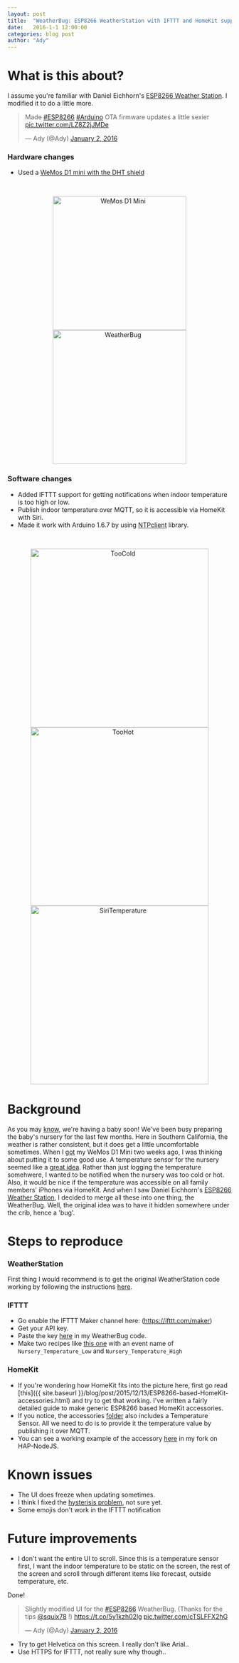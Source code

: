 ```yaml
---
layout: post
title:  "WeatherBug: ESP8266 WeatherStation with IFTTT and HomeKit support"
date:   2016-1-1 12:00:00
categories: blog post
author: "Ady"
---
```


# What is this about?

I assume you're familiar with Daniel Eichhorn's [ESP8266 Weather Station](http://blog.squix.ch/2015/12/esp8266-weather-station-measuring.html). I modified it to do a little more.

<p align="center">
<blockquote class="twitter-tweet" lang="en"><p lang="en" dir="ltr">Made <a href="https://twitter.com/hashtag/ESP8266?src=hash">#ESP8266</a> <a href="https://twitter.com/hashtag/Arduino?src=hash">#Arduino</a> OTA firmware updates a little sexier <a href="https://t.co/LZ8Z2jJMDe">pic.twitter.com/LZ8Z2jJMDe</a></p>&mdash; Ady (@Ady) <a href="https://twitter.com/Ady/status/683342658916384768">January 2, 2016</a></blockquote>
<script async src="//platform.twitter.com/widgets.js" charset="utf-8"></script>

</p>

### Hardware changes

- Used a [WeMos D1 mini with the DHT shield](http://www.aliexpress.com/item/WeMos-D1-mini-DHT-Shield/32532550299.html)

</br>
<p align="center">
<img src="{{ site.url }}/images/WeMosD1mini.jpg" align="middle"alt="WeMos D1 Mini" height="300"> <img src="{{ site.url }}/images/WeatherBug.jpg" align="middle"alt="WeatherBug" height="300">
</p>

### Software changes

- Added IFTTT support for getting notifications when indoor temperature is too high or low.
- Publish indoor temperature over MQTT, so it is accessible via HomeKit with Siri.
- Made it work with Arduino 1.6.7 by using [NTPclient](https://github.com/FWeinb/NTPClient) library.

</br>
<p align="center">
<img src="{{ site.url }}/images/TooCold.PNG" align="middle"alt="TooCold" height="400"> <img src="{{ site.url }}/images/TooHot.PNG" align="middle"alt="TooHot" height="400"> <img src="{{ site.url }}/images/CurrentTemp.PNG" align="middle"alt="SiriTemperature" height="400">
</p>


# Background

As you may [know](http://adyshan.com/baby/2015/10/08/its-a-girl.html), we're having a baby soon! We've been busy preparing the baby's nursery for the last few months. Here in Southern California, the weather is rather consistent, but it does get a little uncomfortable sometimes. When I [got](https://twitter.com/Ady/status/679855803046572032) my WeMos D1 Mini two weeks ago, I was thinking about putting it to some good use. A temperature sensor for the nursery seemed like a [great idea](https://www.instagram.com/p/-aipwMEdbf/?taken-by=adysan). Rather than just logging the temperature somehwere, I wanted to be notified when the nursery was too cold or hot. Also, it would be nice if the temperature was accessible on all family members' iPhones via HomeKit. And when I saw Daniel Eichhorn's [ESP8266 Weather Station](http://blog.squix.ch/2015/12/esp8266-weather-station-measuring.html), I decided to merge all these into one thing, the WeatherBug. Well, the original idea was to have it hidden somewhere under the crib, hence a 'bug'.

# Steps to reproduce

### WeatherStation

First thing I would recommend is to get the original WeatherStation code working by following the instructions [here](https://github.com/squix78/esp8266-weather-station).

### IFTTT

- Go enable the IFTTT Maker channel here: (https://ifttt.com/maker)
- Get your API key.
- Paste the key [here](https://github.com/AdySan/WeatherBug/blob/master/WeatherBug.ino#L86) in my WeatherBug code.
- Make two recipes like [this one](https://ifttt.com/recipes/365537-weatherbug-low-temperature) with an event name of `Nursery_Temperature_Low` and `Nursery_Temperature_High`

### HomeKit

- If you're wondering how HomeKit fits into the picture here, first go read [this]({{ site.baseurl }}/blog/post/2015/12/13/ESP8266-based-HomeKit-accessories.html) and try to get that working. I've written a fairly detailed guide to make generic ESP8266 based HomeKit accessories. 
- If you notice, the accessories [folder](https://github.com/AdySan/HAP-NodeJS/tree/master/accessories) also includes a Temperature Sensor. All we need to do is to provide it the temperature value by publishing it over MQTT.
- You can see a working example of the accessory [here](https://github.com/AdySan/HAP-NodeJS/blob/master/accessories/NurseryTemperatureSensor_accessory.js) in my fork on HAP-NodeJS.

# Known issues

- The UI does freeze when updating sometimes.
- I think I fixed the [hysterisis problem](https://twitter.com/Ady/status/681942912817467392), not sure yet.
- Some emojis don't work in the IFTTT notification

# Future improvements

- I don't want the entire UI to scroll. Since this is a temperature sensor first, I want the indoor temperature to be static on the screen, the rest of the screen and scroll through different items like forecast, outside temperature, etc.

Done!

<blockquote class="twitter-video" lang="en"><p lang="en" dir="ltr">Slightly modified UI for the <a href="https://twitter.com/hashtag/ESP8266?src=hash">#ESP8266</a> WeatherBug. (Thanks for the tips <a href="https://twitter.com/squix78">@squix78</a> !) <a href="https://t.co/5y1kzh02lg">https://t.co/5y1kzh02lg</a> <a href="https://t.co/cTSLFFX2hG">pic.twitter.com/cTSLFFX2hG</a></p>&mdash; Ady (@Ady) <a href="https://twitter.com/Ady/status/683095488569065472">January 2, 2016</a></blockquote>
<script async src="//platform.twitter.com/widgets.js" charset="utf-8"></script>

- Try to get Helvetica on this screen. I really don't like Arial..
- Use HTTPS for IFTTT, not really sure why though..